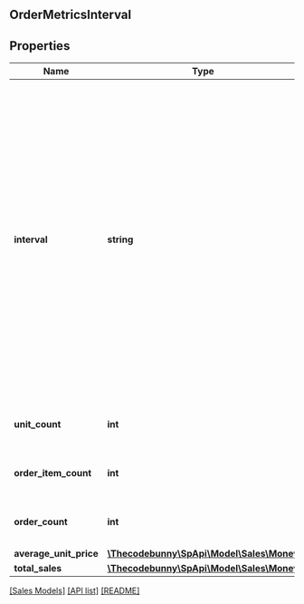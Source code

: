 ## OrderMetricsInterval

## Properties

Name | Type | Description | Notes
------------ | ------------- | ------------- | -------------
**interval** | **string** | The interval of time based on requested granularity (ex. Hour, Day, etc.) If this is the first or the last interval from the list, it might contain incomplete data if the requested interval doesn&#39;t align with the requested granularity (ex. request interval 2018-09-01T02:00:00Z--2018-09-04T19:00:00Z and granularity day will result in Sept 1st UTC day and Sept 4th UTC days having partial data). |
**unit_count** | **int** | The number of units in orders based on the specified filters. |
**order_item_count** | **int** | The number of order items based on the specified filters. |
**order_count** | **int** | The number of orders based on the specified filters. |
**average_unit_price** | [**\Thecodebunny\SpApi\Model\Sales\Money**](Money.md) |  |
**total_sales** | [**\Thecodebunny\SpApi\Model\Sales\Money**](Money.md) |  |

[[Sales Models]](../) [[API list]](../../Api) [[README]](../../../README.md)
